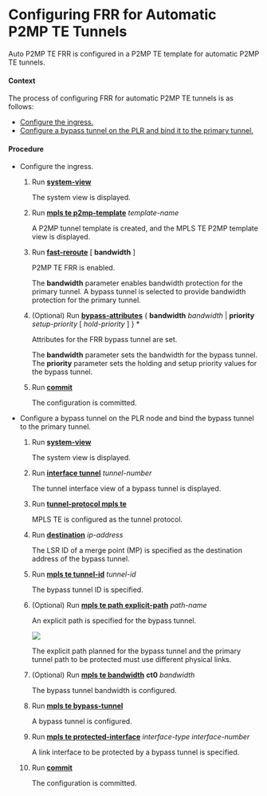 Configuring FRR for Automatic P2MP TE Tunnels
=============================================

Auto P2MP TE FRR is configured in a P2MP TE template for automatic P2MP TE tunnels.

#### Context

The process of configuring FRR for automatic P2MP TE tunnels is as follows:

* [Configure the ingress.](#EN-US_TASK_0172368214__step_01)
* [Configure a bypass tunnel on the PLR and bind it to the primary tunnel.](#EN-US_TASK_0172368214__step_02)


#### Procedure

* Configure the ingress.
  1. Run [**system-view**](cmdqueryname=system-view)
     
     
     
     The system view is displayed.
  2. Run [**mpls te p2mp-template**](cmdqueryname=mpls+te+p2mp-template) *template-name*
     
     
     
     A P2MP tunnel template is created, and the MPLS TE P2MP template view is displayed.
  3. Run [**fast-reroute**](cmdqueryname=fast-reroute) [ **bandwidth** ]
     
     
     
     P2MP TE FRR is enabled.
     
     
     
     The **bandwidth** parameter enables bandwidth protection for the primary tunnel. A bypass tunnel is selected to provide bandwidth protection for the primary tunnel.
  4. (Optional) Run [**bypass-attributes**](cmdqueryname=bypass-attributes) { **bandwidth** *bandwidth* | **priority** *setup-priority* [ *hold-priority* ] } \*
     
     
     
     Attributes for the FRR bypass tunnel are set.
     
     The **bandwidth** parameter sets the bandwidth for the bypass tunnel. The **priority** parameter sets the holding and setup priority values for the bypass tunnel.
  5. Run [**commit**](cmdqueryname=commit)
     
     
     
     The configuration is committed.
* Configure a bypass tunnel on the PLR node and bind the bypass tunnel to the primary tunnel.
  1. Run [**system-view**](cmdqueryname=system-view)
     
     
     
     The system view is displayed.
  2. Run [**interface tunnel**](cmdqueryname=interface+tunnel) *tunnel-number*
     
     
     
     The tunnel interface view of a bypass tunnel is displayed.
  3. Run [**tunnel-protocol mpls te**](cmdqueryname=tunnel-protocol+mpls+te)
     
     
     
     MPLS TE is configured as the tunnel protocol.
  4. Run [**destination**](cmdqueryname=destination) *ip-address*
     
     
     
     The LSR ID of a merge point (MP) is specified as the destination address of the bypass tunnel.
  5. Run [**mpls te tunnel-id**](cmdqueryname=mpls+te+tunnel-id) *tunnel-id*
     
     
     
     The bypass tunnel ID is specified.
  6. (Optional) Run [**mpls te path explicit-path**](cmdqueryname=mpls+te+path+explicit-path) *path-name*
     
     
     
     An explicit path is specified for the bypass tunnel.
     
     
     
     ![](../../../../public_sys-resources/note_3.0-en-us.png) 
     
     The explicit path planned for the bypass tunnel and the primary tunnel path to be protected must use different physical links.
  7. (Optional) Run [**mpls te bandwidth**](cmdqueryname=mpls+te+bandwidth) **ct0** *bandwidth*
     
     
     
     The bypass tunnel bandwidth is configured.
  8. Run [**mpls te bypass-tunnel**](cmdqueryname=mpls+te+bypass-tunnel)
     
     
     
     A bypass tunnel is configured.
  9. Run [**mpls te protected-interface**](cmdqueryname=mpls+te+protected-interface) *interface-type* *interface-number*
     
     
     
     A link interface to be protected by a bypass tunnel is specified.
  10. Run [**commit**](cmdqueryname=commit)
      
      
      
      The configuration is committed.